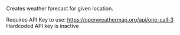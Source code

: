 Creates weather forecast for given location.

Requires API Key to use: https://openweathermap.org/api/one-call-3  
Hardcoded API key is inactive
